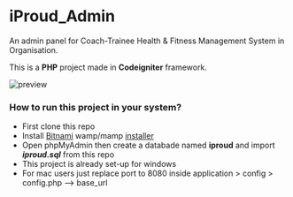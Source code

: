 # iProud_Admin
An admin panel for Coach-Trainee Health &amp; Fitness Management System in Organisation.

This is a **PHP** project made in **Codeigniter** framework.

<img src="https://raw.githubusercontent.com/Subhom1/mygitsrc/master/src/gif/iProud_Admin_Preview.gif" alt="preview">

### How to run this project in your system?

* First clone this repo
* Install [Bitnami](http://bit.ly/33VKewj) wamp/mamp [installer](http://bit.ly/33VKewj)
* Open phpMyAdmin then create a databade named **iproud** and import ***iproud.sql*** from this repo
* This project is already set-up for windows
* For mac users just replace port to 8080 inside application > config > config.php --> base_url
